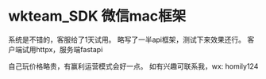 # wkteam_SDK 微信mac框架
系统是不错的，客服给了1天试用。
略写了一半api框架，测试下来效果还行。
客户端试用httpx，服务端fastapi

自己玩价格略贵，有赢利运营模式会好一点。
如有兴趣可联系我，wx: homily124
